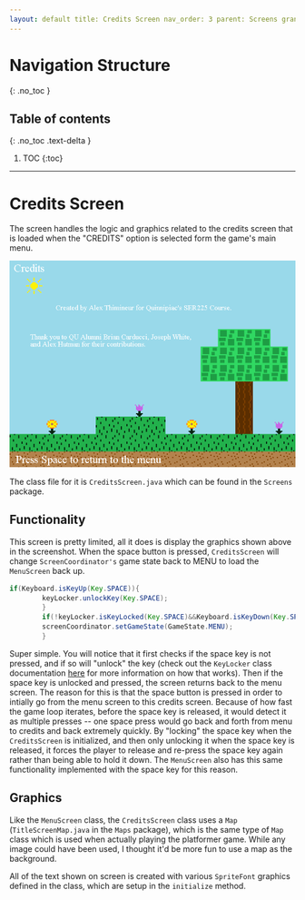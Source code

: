 ```yaml
---
layout: default title: Credits Screen nav_order: 3 parent: Screens grand_parent: Game Code Details permalink: /GameCodeDetails/Screens/CreditsScreen
---
```


# Navigation Structure

{: .no_toc }

## Table of contents

{: .no_toc .text-delta }

1. TOC {:toc}

---

# Credits Screen

The screen handles the logic and graphics related to the credits screen that is loaded when the "CREDITS" option is selected form the game's main menu.

![credits-screen.png](../../../assets/images/credits-screen.png)

The class file for it is `CreditsScreen.java` which can be found in the `Screens` package.

## Functionality

This screen is pretty limited, all it does is display the graphics shown above in the screenshot. When the space button is pressed, `CreditsScreen` will change `ScreenCoordinator's` game state back to MENU to load the
`MenuScreen` back up.

```java
if(Keyboard.isKeyUp(Key.SPACE)){
        keyLocker.unlockKey(Key.SPACE);
        }
        if(!keyLocker.isKeyLocked(Key.SPACE)&&Keyboard.isKeyDown(Key.SPACE)){
        screenCoordinator.setGameState(GameState.MENU);
        }
```

Super simple. You will notice that it first checks if the space key is not pressed, and if so will "unlock" the key (check out the `KeyLocker` class documentation [here](../game-patterns.md#key-locker) for more information on how that works). Then if the space key is unlocked and pressed, the screen returns back to the menu screen. The reason for this is that the space button is pressed in order to intially go from the menu screen to this credits screen. Because of how fast the game loop iterates, before the space key is released, it would detect it as multiple presses -- one space press would go back and forth from menu to credits and back extremely quickly. By "locking" the space key when the `CreditsScreen` is initialized, and then only unlocking it when the space key is released, it forces the player to release and re-press the space key again rather than being able to hold it down. The `MenuScreen` also has this same functionality implemented with the space key for this reason.

## Graphics

Like the `MenuScreen` class, the `CreditsScreen` class uses a `Map` (`TitleScreenMap.java` in the `Maps` package), which is the same type of `Map` class which is used when actually playing the platformer game. While any image could have been used, I thought it'd be more fun to use a map as the background.

All of the text shown on screen is created with various `SpriteFont` graphics defined in the class, which are setup in the
`initialize` method.